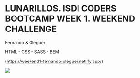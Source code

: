 # LUNARILLOS. ISDI CODERS BOOTCAMP WEEK 1. WEEKEND CHALLENGE
Fernando &amp; Oleguer

HTML - CSS - SASS - BEM 

(https://weekend1-fernando-oleguer.netlify.app/)

![](lunarillos.gif)
